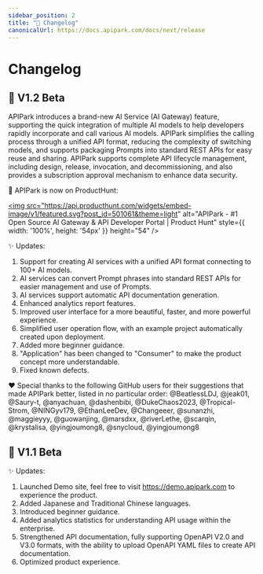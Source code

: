 ```yaml
---
sidebar_position: 2
title: "📜 Changelog"
canonicalUrl: https://docs.apipark.com/docs/next/release
---
```


# Changelog

## 🎉 V1.2 Beta
APIPark introduces a brand-new AI Service (AI Gateway) feature, supporting the quick integration of multiple AI models to help developers rapidly incorporate and call various AI models. APIPark simplifies the calling process through a unified API format, reducing the complexity of switching models, and supports packaging Prompts into standard REST APIs for easy reuse and sharing. APIPark supports complete API lifecycle management, including design, release, invocation, and decommissioning, and also provides a subscription approval mechanism to enhance data security.

🦄 APIPark is now on ProductHunt:

<a href="https://www.producthunt.com/posts/apipark?embed=true&utm_source=badge-featured&utm_medium=badge&utm_souce=badge-apipark" target="_blank" rel="noopener"><img src="https://api.producthunt.com/widgets/embed-image/v1/featured.svg?post_id=501061&theme=light" alt="APIPark - &#0035;1&#0032;Open&#0032;Source&#0032;AI&#0032;Gateway&#0032;&#0038;&#0032;API&#0032;Developer&#0032;Portal | Product Hunt" style={{ width: '100%', height: '54px' }}  height="54" /></a>

✨ Updates:
1. Support for creating AI services with a unified API format connecting to 100+ AI models.
2. AI services can convert Prompt phrases into standard REST APIs for easier management and use of Prompts.
3. AI services support automatic API documentation generation.
4. Enhanced analytics report features.
5. Improved user interface for a more beautiful, faster, and more powerful experience.
6. Simplified user operation flow, with an example project automatically created upon deployment.
7. Added more beginner guidance.
8. "Application" has been changed to "Consumer" to make the product concept more understandable.
9. Fixed known defects.

❤️ Special thanks to the following GitHub users for their suggestions that made APIPark better, listed in no particular order:
@BeatlessLDJ, @jeak01, @Saury-t, @anyachuan, @dashenbibi, @DukeChaos2023, @Tropical-Strom, @NINGyv179, @EthanLeeDev, @Changeeer, @sunanzhi, @maggieyyy, @guowanjing, @marsdxx, @riverLethe, @scarqin, @krystalisa, @yingjoumong8, @snycloud, @yingjoumong8

## 🎉 V1.1 Beta
✨ Updates:
1. Launched Demo site, feel free to visit https://demo.apipark.com to experience the product.
2. Added Japanese and Traditional Chinese languages.
3. Introduced beginner guidance.
4. Added analytics statistics for understanding API usage within the enterprise.
5. Strengthened API documentation, fully supporting OpenAPI V2.0 and V3.0 formats, with the ability to upload OpenAPI YAML files to create API documentation.
6. Optimized product experience.